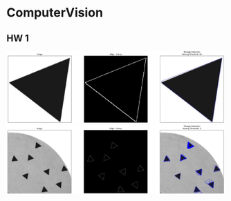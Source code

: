 # ComputerVision
## HW 1
![](HW_1\Q_1\tests\test_3_results.jpg)
![](HW_1\Q_1\triangles_1\image003_results.jpg)
